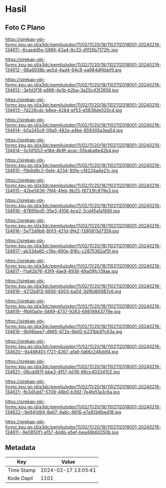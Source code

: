 # Hasil

## Foto C Plano

https://sirekap-obj-formc.kpu.go.id/a3dc/pemilu/pdpr/11/02/11/20/18/1102112018001-20240216-134611--6caedd5e-5986-43a4-8c33-d1f35b7172fc.jpg

https://sirekap-obj-formc.kpu.go.id/a3dc/pemilu/pdpr/11/02/11/20/18/1102112018001-20240216-134612--98a6938b-ae5d-4ad4-94c8-ea984df4bbf9.jpg

https://sirekap-obj-formc.kpu.go.id/a3dc/pemilu/pdpr/11/02/11/20/18/1102112018001-20240216-134613--3e1d3f18-e866-4e1b-b2ba-3a20c43f2656.jpg

https://sirekap-obj-formc.kpu.go.id/a3dc/pemilu/pdpr/11/02/11/20/18/1102112018001-20240216-134613--7d226cdc-b8ee-4284-bf53-e5836de020c4.jpg

https://sirekap-obj-formc.kpu.go.id/a3dc/pemilu/pdpr/11/02/11/20/18/1102112018001-20240216-134614--b5a245c8-09a5-482a-a4be-859305a3ea54.jpg

https://sirekap-obj-formc.kpu.go.id/a3dc/pemilu/pdpr/11/02/11/20/18/1102112018001-20240216-134614--5cfd1053-e18d-4b9f-acac-55baba6e42b4.jpg

https://sirekap-obj-formc.kpu.go.id/a3dc/pemilu/pdpr/11/02/11/20/18/1102112018001-20240216-134615--f5b9d9c3-0efe-4234-90fe-cf4224a4e21c.jpg

https://sirekap-obj-formc.kpu.go.id/a3dc/pemilu/pdpr/11/02/11/20/18/1102112018001-20240216-134615--42be5636-79f4-4feb-9b25-f8733fc879e3.jpg

https://sirekap-obj-formc.kpu.go.id/a3dc/pemilu/pdpr/11/02/11/20/18/1102112018001-20240216-134616--87895bd5-35e3-4106-bce2-2cd45afa1890.jpg

https://sirekap-obj-formc.kpu.go.id/a3dc/pemilu/pdpr/11/02/11/20/18/1102112018001-20240216-134616--5e72d9b8-80f3-421d-9fe2-1390813d7359.jpg

https://sirekap-obj-formc.kpu.go.id/a3dc/pemilu/pdpr/11/02/11/20/18/1102112018001-20240216-134617--ab334a65-c19a-490e-916c-c2875362af5f.jpg

https://sirekap-obj-formc.kpu.go.id/a3dc/pemilu/pdpr/11/02/11/20/18/1102112018001-20240216-134617--f1a82b76-43f9-4ae9-8936-69a09fc139ae.jpg

https://sirekap-obj-formc.kpu.go.id/a3dc/pemilu/pdpr/11/02/11/20/18/1102112018001-20240216-134618--4212b813-6656-4003-ba54-3df6d66987c6.jpg

https://sirekap-obj-formc.kpu.go.id/a3dc/pemilu/pdpr/11/02/11/20/18/1102112018001-20240216-134619--ffb60a0e-5889-4737-9263-69819943779e.jpg

https://sirekap-obj-formc.kpu.go.id/a3dc/pemilu/pdpr/11/02/11/20/18/1102112018001-20240216-134619--9b96bee7-d965-472e-9b00-b231bb97c63a.jpg

https://sirekap-obj-formc.kpu.go.id/a3dc/pemilu/pdpr/11/02/11/20/18/1102112018001-20240216-134620--9a488401-f721-4267-afa9-fa66c246ddf4.jpg

https://sirekap-obj-formc.kpu.go.id/a3dc/pemilu/pdpr/11/02/11/20/18/1102112018001-20240216-134621--06cdd97f-bbe3-4f57-b016-68cc40334102.jpg

https://sirekap-obj-formc.kpu.go.id/a3dc/pemilu/pdpr/11/02/11/20/18/1102112018001-20240216-134621--fb345dd7-5709-48b0-b392-7e4fe51a3c6a.jpg

https://sirekap-obj-formc.kpu.go.id/a3dc/pemilu/pdpr/11/02/11/20/18/1102112018001-20240216-134622--9e941d94-8a07-4a6c-8616-e7a92b6bed18.jpg

https://sirekap-obj-formc.kpu.go.id/a3dc/pemilu/pdpr/11/02/11/20/18/1102112018001-20240216-134611--9e0850f1-af57-4d4b-a5ef-bea48b60350b.jpg


## Metadata

| Key        | Value               |
| ---------- | ------------------- |
| Time Stamp | 2024-02-17 13:05:41 |
| Kode Dapil | 1101                |



